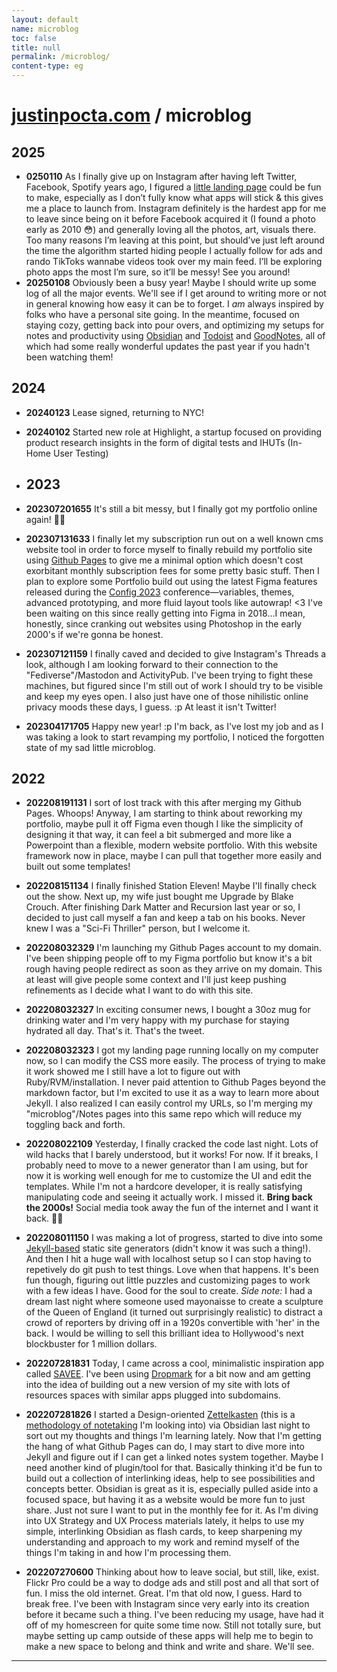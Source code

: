 ```yaml
---
layout: default
name: microblog
toc: false
title: null
permalink: /microblog/
content-type: eg
---
```


<meta name="format-detection" content="telephone=no" />

# [justinpocta.com](https://justinpocta.com) / microblog

## 2025

- **0250110** As I finally give up on Instagram after having left Twitter, Facebook, Spotify years ago, I figured a [little landing page](http://hi.justinpocta.com) could be fun to make, especially as I don’t fully know what apps will stick & this gives me a place to launch from. Instagram definitely is the hardest app for me to leave since being on it before Facebook acquired it (I found a photo early as 2010 😳) and generally loving all the photos, art, visuals there. Too many reasons I’m leaving at this point, but should’ve just left around the time the algorithm started hiding people I actually follow for ads and rando TikToks wannabe videos took over my main feed. I’ll be exploring photo apps the most I’m sure, so it’ll be messy! See you around!
- **20250108** Obviously been a busy year! Maybe I should write up some log of all the major events. We'll see if I get around to writing more or not in general knowing how easy it can be to forget. I *am* always inspired by folks who have a personal site going. In the meantime, focused on staying cozy, getting back into pour overs, and optimizing my setups for notes and productivity using [Obsidian](https://obsidian.md) and [Todoist](https://todoist.com) and [GoodNotes](https://goodnotes.com), all of which had some really wonderful updates the past year if you hadn't been watching them!

## 2024

- **20240123** Lease signed, returning to NYC!

- **20240102** Started new role at Highlight, a startup focused on providing product research insights in the form of digital tests and IHUTs (In-Home User Testing)

- ## 2023

- **202307201655** It's still a bit messy, but I finally got my portfolio online again! 👋🤓

- **202307131633** I finally let my subscription run out on a well known cms website tool in order to force myself to finally rebuild my portfolio site using [Github Pages](http://pages.github.com) to give me a minimal option which doesn't cost exorbitant monthly subscription fees for some pretty basic stuff. Then I plan to explore some Portfolio build out using the latest Figma features released during the [Config 2023](http://config.figma.com) conference—variables, themes, advanced prototyping, and more fluid layout tools like autowrap! <3 I've been waiting on this since really getting into Figma in 2018…I mean, honestly, since cranking out websites using Photoshop in the early 2000's if we're gonna be honest.

- **202307121159** I finally caved and decided to give Instagram's Threads a look, although I am looking forward to their connection to the "Fediverse"/Mastodon and ActivityPub. I've been trying to fight these machines, but figured since I'm still out of work I should try to be visible and keep my eyes open. I also just have one of those nihilistic online privacy moods these days, I guess. :p At least it isn't Twitter!

- **202304171705** Happy new year! :p I'm back, as I've lost my job and as I was taking a look to start revamping my portfolio, I noticed the forgotten state of my sad little microblog.

## 2022

- **202208191131** I sort of lost track with this after merging my Github Pages. Whoops! Anyway, I am starting to think about reworking my portfolio, maybe pull it off Figma even though I like the simplicity of designing it that way, it can feel a bit submerged and more like a Powerpoint than a flexible, modern website portfolio. With this website framework now in place, maybe I can pull that together more easily and built out some templates!

- **202208151134** I finally finished Station Eleven! Maybe I'll finally check out the show. Next up, my wife just bought me Upgrade by Blake Crouch. After finishing Dark Matter and Recursion last year or so, I decided to just call myself a fan and keep a tab on his books. Never knew I was a "Sci-Fi Thriller" person, but I welcome it.

- **202208032329** I'm launching my Github Pages account to my domain. I've been shipping people off to my Figma portfolio but know it's a bit rough having people redirect as soon as they arrive on my domain. This at least will give people some context and I'll just keep pushing refinements as I decide what I want to do with this site.

 - **202208032327** In exciting consumer news, I bought a 30oz mug for drinking water and I'm very happy with my purchase for staying hydrated all day. That's it. That's the tweet.

- **202208032323** I got my landing page running locally on my computer now, so I can modify the CSS more easily. The process of trying to make it work showed me I still have a lot to figure out with Ruby/RVM/installation. I never paid attention to Github Pages beyond the markdown factor, but I'm excited to use it as a way to learn more about Jekyll. I also realized I can easily control my URLs, so I'm merging my "microblog"/Notes pages into this same repo which will reduce my toggling back and forth. 

- **202208022109** Yesterday, I finally cracked the code last night. Lots of wild hacks that I barely understood, but it works! For now. If it breaks, I probably need to move to a newer generator than I am using, but for now it is working well enough for me to customize the UI and edit the templates. While I'm not a hardcore developer, it is really satisfying manipulating code and seeing it actually work. I missed it. **Bring back the 2000s!** Social media took away the fun of the internet and I want it back. 🏄‍♂️

- **202208011150** I was making a lot of progress, started to dive into some [Jekyll-based](https://nextjs.org) static site generators (didn't know it was such a thing!). And then I hit a huge wall with localhost setup so I can stop having to repetively do git push to test things. Love when that happens. It's been fun though, figuring out little puzzles and customizing pages to work with a few ideas I have. Good for the soul to create. _Side note:_ I had a dream last night where someone used mayonaisse to create a sculpture of the Queen of England (it turned out surprisingly realistic) to distract a crowd of reporters by driving off in a 1920s convertible with 'her' in the back. I would be willing to sell this brilliant idea to Hollywood's next blockbuster for 1 million dollars.

- **202207281831** Today, I came across a cool, minimalistic inspiration app called [SAVEE](https://savee.it). I've been using [Dropmark](https://justinpocta.dropmark.com) for a bit now and am getting into the idea of building out a new version of my site with lots of resources spaces with similar apps plugged into subdomains.

- **202207281826** I started a Design-oriented [Zettelkasten](http://zettelkasten.justinpocta.com) (this is a [methodology of notetaking](http://zettelkasten.de) I'm looking into) via Obsidian last night to sort out my thoughts and things I'm learning lately. Now that I'm getting the hang of what Github Pages can do, I may start to dive more into Jekyll and figure out if I can get a linked notes system together. Maybe I need another kind of plugin/tool for that. Basically thinking it'd be fun to build out a collection of interlinking ideas, help to see possibilities and concepts better. Obsidian is great as it is, especially pulled aside into a focused space, but having it as a website would be more fun to just share. Just not sure I want to put in the monthly fee for it. As I'm diving into UX Strategy and UX Process materials lately, it helps to use my simple, interlinking Obsidian as flash cards, to keep sharpening my understanding and approach to my work and remind myself of the things I'm taking in and how I'm processing them.

- **202207270600** Thinking about how to leave social, but still, like, exist. Flickr Pro could be a way to dodge ads and still post and all that sort of fun. I miss the old internet. Great. I'm that old now, I guess. Hard to break free. I've been with Instagram since very early into its creation before it became such a thing. I've been reducing my usage, have had it off of my homescreen for quite some time now. Still not totally sure, but maybe setting up camp outside of these apps will help me to begin to make a new space to belong and think and write and share. We'll see.


***
